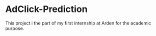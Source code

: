 # AdClick-Prediction
This project i the part of my first internship at Arden for the academic purpose.
